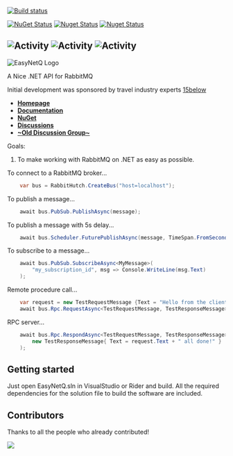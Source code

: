 [![Build status](https://github.com/EasyNetQ/EasyNetQ/workflows/CI/badge.svg)](https://github.com/EasyNetQ/EasyNetQ/actions?query=workflow%3ACI)

[![NuGet Status](https://img.shields.io/nuget/v/EasyNetQ)](https://www.nuget.org/packages/EasyNetQ)
[![Nuget Status](https://img.shields.io/nuget/vpre/EasyNetQ)](https://www.nuget.org/packages/EasyNetQ)
[![Nuget Status](https://img.shields.io/nuget/dt/EasyNetQ)](https://www.nuget.org/packages/EasyNetQ)

![Activity](https://img.shields.io/github/commit-activity/w/EasyNetQ/easynetq)
![Activity](https://img.shields.io/github/commit-activity/m/EasyNetQ/easynetq)
![Activity](https://img.shields.io/github/commit-activity/y/EasyNetQ/easynetq)
--

![EasyNetQ Logo](https://github.com/EasyNetQ/EasyNetQ/wiki/images/logo_design_150.png)

A Nice .NET API for RabbitMQ

Initial development was sponsored by travel industry experts [15below](http://15below.com/)

* **[Homepage](http://easynetq.com)**
* **[Documentation](https://github.com/EasyNetQ/EasyNetQ/wiki/Introduction)**
* **[NuGet](http://www.nuget.org/packages/EasyNetQ)**
* **[Discussions](https://github.com/EasyNetQ/EasyNetQ/discussions)**
* **[~Old Discussion Group~](https://groups.google.com/group/easynetq)**

Goals:

1. To make working with RabbitMQ on .NET as easy as possible.

To connect to a RabbitMQ broker...
```c#
    var bus = RabbitHutch.CreateBus("host=localhost");
```
To publish a message...
```c#
    await bus.PubSub.PublishAsync(message);
```
To publish a message with 5s delay...
```c#
    await bus.Scheduler.FuturePublishAsync(message, TimeSpan.FromSeconds(5));
```
To subscribe to a message...
```c#
    await bus.PubSub.SubscribeAsync<MyMessage>(
        "my_subscription_id", msg => Console.WriteLine(msg.Text)
    );
```
Remote procedure call...
```c#
    var request = new TestRequestMessage {Text = "Hello from the client! "};
    await bus.Rpc.RequestAsync<TestRequestMessage, TestResponseMessage>(request);
```
RPC server...
```c#
    await bus.Rpc.RespondAsync<TestRequestMessage, TestResponseMessage>(request =>
        new TestResponseMessage{ Text = request.Text + " all done!" }
    );
```

## Getting started

Just open EasyNetQ.sln in VisualStudio or Rider and build. All the required dependencies for the solution file to build the software are included.

## Contributors

Thanks to all the people who already contributed!

<a href="https://github.com/redis/go-redis/graphs/contributors">
  <img src="https://contributors-img.web.app/image?repo=EasyNetQ/EasyNetQ" />
</a>
